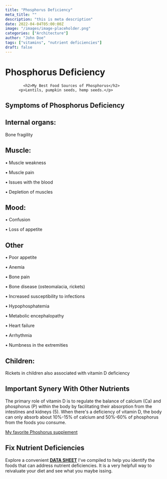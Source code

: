 ```yaml
---
title: "Phosphorus Deficiency"
meta_title: ""
description: "this is meta description"
date: 2022-04-04T05:00:00Z
image: "/images/image-placeholder.png"
categories: ["Architecture"]
author: "John Doe"
tags: ["vitamins", "nutrient deficiencies"]
draft: false
---
```

 <h1>Phosphorus Deficiency</h1>

            <h2>My Best Food Sources of Phosphorus</h2>
          <p>Lentils, pumpkin seeds, hemp seeds.</p>
<h2>Symptoms of Phosphorus  Deficiency</h2>
<h2>Internal organs:</h2><p>Bone fragility</p>
<h2>Muscle:</h2><p>&bull; Muscle weakness</p><p>&bull; Muscle pain‌</p><p>&bull; Issues with the blood</p><p>&bull; Depletion of muscles</p>
<h2>Mood:</h2><p>&bull;  Confusion</p><p>&bull; Loss of appetite</p>

<h2>Other</h2>
<p>&bull; Poor appetite</p><p>&bull; Anemia</p><p>&bull; Bone pain</p><p>&bull; Bone disease (osteomalacia, rickets)</p><p>&bull; Increased susceptibility to infections</p><p>&bull;  Hypophosphatemia</p><p>&bull; Metabolic encephalopathy</p><p>&bull; Heart failure</p><p>&bull; Arrhythmia</p><p>&bull; Numbness in the extremities</p>
<h2>Children:</h2><p> Rickets in children also associated with vitamin D deficiency</p>
<h2>Important Synery With Other Nutrients</h2>
<p>The primary role of vitamin D is to regulate the balance of calcium (Ca) and phosphorus (P) within the body by facilitating their absorption from the intestines and kidneys (5). When there's a deficiency of vitamin D, the body can only absorb about 10%-15% of calcium and 50%-60% of phosphorus from the foods you consume.</p><p><a target="_blank" href="https://www.amazon.com/Phosphorus-Liquid-Minerals-serving-bottle/dp/B00HX0U2J4/ref=sr_1_1_sspa?keywords=Phosphorus&amp;qid=1696887355&amp;sr=8-1-spons&amp;sp_csd=d2lkZ2V0TmFtZT1zcF9hdGY&amp;psc=1&_encoding=UTF8&tag=irinawink-20&linkCode=ur2&linkId=7234900f8a602f357614bf7d62b65e3e&camp=1789&creative=9325">My favorite Phoshorus supplement</a></p>
<h2>Fix Nutrient Deficiencies</h2><p>Explore a convenient <a title="fix nutritional deficiencies with a data sheet" href="../nutrients-in-healthy-foods.html"><b>DATA SHEET</b></a> I've compiled to help you identify the foods that can address nutrient deficiencies. It is a very helpfull way to reivaluate your diet and see what you maybe issing.</p>